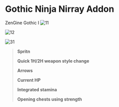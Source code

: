 # Gothic Ninja Nirray Addon
ZenGine Gothic I
![11](http://nirray.bplaced.net/Download/Github/g111/1.png)

![12](http://nirray.bplaced.net/Download/Github/g111/2.png)

![31](http://nirray.bplaced.net/Download/Github/g111/3.png)

>**Spritn**
>
>**Quick 1H/2H weapon style change**
>
>**Arrows**
>
>**Current HP**
>
>**Integrated stamina**
>
>**Opening chests using strength**
